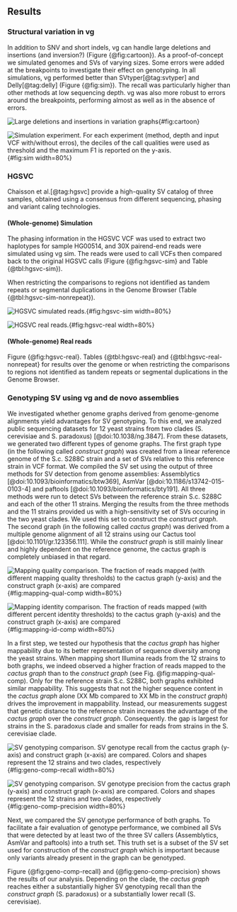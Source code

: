 ## Results

### Structural variation in vg

In addition to SNV and short indels, vg can handle large deletions and insertions (and inversion?) (Figure {@fig:cartoon}).
As a proof-of-concept we simulated genomes and SVs of varying sizes.
Some errors were added at the breakpoints to investigate their effect on genotyping.
In all simulations, vg performed better than SVtyper[@tag:svtyper] and Delly[@tag:delly] (Figure {@fig:sim}).
The recall was particularly higher than other methods at low sequencing depth.
vg was also more robust to errors around the breakpoints, performing almost as well as in the absence of errors.

![**Large deletions and insertions in variation graphs**](images/VGSVcartoon.jpg){#fig:cartoon}

![**Simulation experiment**. For each experiment (method, depth and input VCF with/without erros), the deciles of the call qualities were used as threshold and the maximum F1 is reported on the y-axis.](images/simerror.svg){#fig:sim width=80%}

### HGSVC

Chaisson et al.[@tag:hgsvc] provide a high-quality SV catalog of three samples, obtained using a consensus from different sequencing, phasing and variant caling technologies. 



#### (Whole-genome) Simulation

The phasing information in the HGSVC VCF was used to extract two haplotypes for sample HG00514, and 30X pairend-end reads were simulated using vg sim.  The reads were used to call VCFs then compared back to the original HGSVC calls (Figure {@fig:hgsvc-sim} and Table {@tbl:hgsvc-sim}).

When restricting the comparisons to regions not identified as tandem repeats or segmental duplications in the Genome Browser (Table {@tbl:hgsvc-sim-nonrepeat}).


![**HGSVC simulated reads**. ](images/hgsvc-sim.svg){#fig:hgsvc-sim width=80%}

![**HGSVC real reads**. ](images/hgsvc-real.svg){#fig:hgsvc-real width=80%}

#### (Whole-genome) Real reads

Figure {@fig:hgsvc-real}. 
Tables {@tbl:hgsvc-real} and {@tbl:hgsvc-real-nonrepeat} for results over the genome or when restricting the comparisons to regions not identified as tandem repeats or segmental duplications in the Genome Browser.


 
### Genotyping SV using vg and de novo assemblies

We investigated whether genome graphs derived from genome-genome alignments yield advantages for SV genotyping.
To this end, we analyzed public sequencing datasets for 12 yeast strains from two clades (S. cerevisiae and S. paradoxus) [@doi:10.1038/ng.3847].
From these datasets, we generated two different types of genome graphs.
The first graph type (in the following called *construct graph*) was created from a linear reference genome of the S.c. S288C strain and a set of SVs relative to this reference strain in VCF format.
We compiled the SV set using the output of three methods for SV detection from genome assemblies: Assemblytics [@doi:10.1093/bioinformatics/btw369], AsmVar [@doi:10.1186/s13742-015-0103-4] and paftools [@doi:10.1093/bioinformatics/bty191].
All three methods were run to detect SVs between the reference strain S.c. S288C and each of the other 11 strains.
Merging the results from the three methods and the 11 strains provided us with a high-sensitivity set of SVs occuring in the two yeast clades.
We used this set to construct the *construct graph*.
The second graph (in the following called *cactus graph*) was derived from a multiple genome alignment of all 12 strains using our Cactus tool [@doi:10.1101/gr.123356.111].
While the *construct graph* is still mainly linear and highly dependent on the reference genome, the cactus graph is completely unbiased in that regard.

![**Mapping quality comparison.** The fraction of reads mapped (with different mapping quality thresholds) to the cactus graph (y-axis) and the construct graph (x-axis) are compared](images/yeast-mapping-quality.svg){#fig:mapping-qual-comp width=80%}

![**Mapping identity comparison.** The fraction of reads mapped (with different percent identity thresholds) to the cactus graph (y-axis) and the construct graph (x-axis) are compared](images/yeast-mapping-identity.svg){#fig:mapping-id-comp width=80%}

In a first step, we tested our hypothesis that the *cactus graph* has higher mappability due to its better representation of sequence diversity among the yeast strains.
When mapping short Illumina reads from the 12 strains to both graphs, we indeed observed a higher fraction of reads mapped to the *cactus graph* than to the *construct graph* (see Fig. @fig:mapping-qual-comp).
Only for the reference strain S.c. S288C, both graphs exhibited similar mappability.
This suggests that not the higher sequence content in the *cactus graph*  alone (XX Mb compared to XX Mb in the *construct graph*) drives the improvement in mappability.
Instead, our measurements suggest that genetic distance to the reference strain increases the advantage of the *cactus graph* over the *construct graph*.
Consequently. the gap is largest for strains in the S. paradoxus clade and smaller for reads from strains in the S. cerevisiae clade.


![**SV genotyping comparison.** SV genotype recall from the *cactus graph* (y-axis) and *construct graph* (x-axis) are compared. Colors and shapes represent the 12 strains and two clades, respectively](images/yeast-recall.svg){#fig:geno-comp-recall width=80%}

![**SV genotyping comparison.** SV genotype precision from the *cactus graph* (y-axis) and *construct graph* (x-axis) are compared. Colors and shapes represent the 12 strains and two clades, respectively](images/yeast-precision.svg){#fig:geno-comp-precision width=80%}

Next, we compared the SV genotype performance of both graphs.
To facilitate a fair evaluation of genotype performance, we combined all SVs that were detected by at least two of the three SV callers (Assemblytics, AsmVar and paftools) into a truth set.
This truth set is a subset of the SV set used for construction of the *construct graph* which is important because only variants already present in the graph can be genotyped.

Figure {@fig:geno-comp-recall} and {@fig:geno-comp-precision} shows the results of our analysis. Depending on the clade, the *cactus graph* reaches either a substantially higher SV genotyping recall than the *construct graph* (S. paradoxus) or a substantially lower recall (S. cerevisiae).


